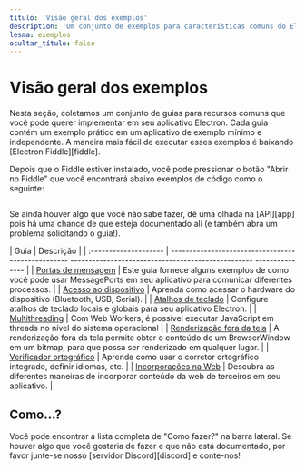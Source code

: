```yaml
---
título: 'Visão geral dos exemplos'
description: 'Um conjunto de exemplos para características comuns do Electron'
lesma: exemplos
ocultar_título: falso
---
```


# Visão geral dos exemplos

Nesta seção, coletamos um conjunto de guias para recursos comuns
que você pode querer implementar em seu aplicativo Electron. Cada guia
contém um exemplo prático em um aplicativo de exemplo mínimo e independente.
A maneira mais fácil de executar esses exemplos é baixando [Electron Fiddle][fiddle].

Depois que o Fiddle estiver instalado, você pode pressionar o botão "Abrir no Fiddle" que você
encontrará abaixo exemplos de código como o seguinte:

```fiddle docs/fiddles/quick-start

```

Se ainda houver algo que você não sabe fazer, dê uma olhada na [API][app]
pois há uma chance de que esteja documentado ali (e também abra um problema solicitando o
guia!).

<!-- guia-início da tabela -->

| Guia | Descrição |
| :-------------------- | -------------------------------------------------- -------------------------------------------------- --------------- |
| [Portas de mensagem][] | Este guia fornece alguns exemplos de como você pode usar MessagePorts em seu aplicativo para comunicar diferentes processos. |
| [Acesso ao dispositivo][] | Aprenda como acessar o hardware do dispositivo (Bluetooth, USB, Serial). |
| [Atalhos de teclado][] | Configure atalhos de teclado locais e globais para seu aplicativo Electron. |
| [Multithreading][] | Com Web Workers, é possível executar JavaScript em threads no nível do sistema operacional |
| [Renderização fora da tela][] | A renderização fora da tela permite obter o conteúdo de um BrowserWindow em um bitmap, para que possa ser renderizado em qualquer lugar. |
| [Verificador ortográfico][] | Aprenda como usar o corretor ortográfico integrado, definir idiomas, etc. |
| [Incorporações na Web][] | Descubra as diferentes maneiras de incorporar conteúdo da web de terceiros em seu aplicativo. |

<!-- guide-table-end -->

## Como...?

Você pode encontrar a lista completa de "Como fazer?" na barra lateral. Se houver
algo que você gostaria de fazer e que não está documentado, por favor junte-se
nosso [servidor Discord][discord] e conte-nos!

[aplicativo]: ../api/app.md
[discordância]: https://discord.gg/electronjs
[violino]: https://www.electronjs.org/fiddle
[Portas de mensagem]: ./message-ports.md
[Acesso ao dispositivo]: ./devices.md
[Atalhos de teclado]: ./keyboard-shortcuts.md
[Multithreading]: ./multithreading.md
[Renderização fora da tela]: ./offscreen-rendering.md
[Verificador ortográfico]: ./spellchecker.md
[Incorporações na Web]: ./web-embeds.md
